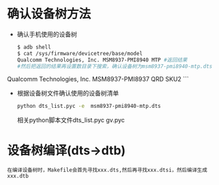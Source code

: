 # 确认设备树方法
* 确认手机使用的设备树
    ```bash
    $ adb shell
    $ cat /sys/firmware/devicetree/base/model
    Qualcomm Technologies, Inc. MSM8937-PMI8940 MTP #返回结果
    #然后把返回的结果再设置数目录下搜索，确认设备树为msm8937-pmi8940-mtp.dts
Qualcomm Technologies, Inc. MSM8937-PMI8937 QRD SKU2
    ```
* 根据设备树文件确认使用的设备树清单
    ```bash
    python dts_list.pyc -e  msm8937-pmi8940-mtp.dts
    ```
    相关python脚本文件dts_list.pyc gv.pyc
# 设备树编译(dts->dtb)
    在编译设备树时，Makefile会首先寻找xxx.dts,然后再寻找xxx.dtsi，然后编译生成xxx.dtb
